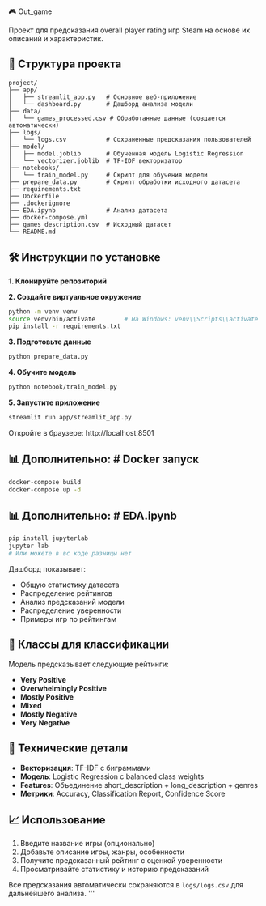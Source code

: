 🎮 Out_game

Проект для предсказания overall player rating игр Steam на основе их описаний и характеристик.

## 📁 Структура проекта

```
project/
├── app/
│   ├── streamlit_app.py   # Основное веб-приложение
│   └── dashboard.py       # Дашборд анализа модели
├── data/
│   └── games_processed.csv # Обработанные данные (создается автоматически)
├── logs/
│   └── logs.csv           # Сохраненные предсказания пользователей
├── model/
│   ├── model.joblib       # Обученная модель Logistic Regression
│   └── vectorizer.joblib  # TF-IDF векторизатор
├── notebooks/
│   └── train_model.py     # Скрипт для обучения модели
├── prepare_data.py        # Скрипт обработки исходного датасета
├── requirements.txt
├── Dockerfile
├── .dockerignore
├── EDA.ipynb              # Анализ датасета
├── docker-compose.yml
├── games_description.csv  # Исходный датасет 
└── README.md
```

## 🛠 Инструкции по установке

**1. Клонируйте репозиторий**

**2. Создайте виртуальное окружение**

```bash
python -m venv venv
source venv/bin/activate        # На Windows: venv\\Scripts\\activate
pip install -r requirements.txt
```

**3. Подготовьте данные**

```bash
python prepare_data.py
```

**4. Обучите модель**

```bash
python notebook/train_model.py
```

**5. Запустите приложение**

```bash
streamlit run app/streamlit_app.py
```

Откройте в браузере: http://localhost:8501

## 📊 Дополнительно: # Docker запуск

```bash
docker-compose build
docker-compose up -d
```
## 📊 Дополнительно: # EDA.ipynb

```bash
pip install jupyterlab
jupyter lab
# Или можете в вс коде разницы нет
```

Дашборд показывает:
* Общую статистику датасета
* Распределение рейтингов
* Анализ предсказаний модели
* Распределение уверенности
* Примеры игр по рейтингам

## 🎯 Классы для классификации

Модель предсказывает следующие рейтинги:
* **Very Positive**
* **Overwhelmingly Positive**
* **Mostly Positive**
* **Mixed**
* **Mostly Negative**
* **Very Negative**

## 🔧 Технические детали

* **Векторизация**: TF-IDF с биграммами
* **Модель**: Logistic Regression с balanced class weights
* **Features**: Объединение short_description + long_description + genres
* **Метрики**: Accuracy, Classification Report, Confidence Score

## 📈 Использование

1. Введите название игры (опционально)
2. Добавьте описание игры, жанры, особенности
3. Получите предсказанный рейтинг с оценкой уверенности
4. Просматривайте статистику и историю предсказаний

Все предсказания автоматически сохраняются в `logs/logs.csv` для дальнейшего анализа.
'''
